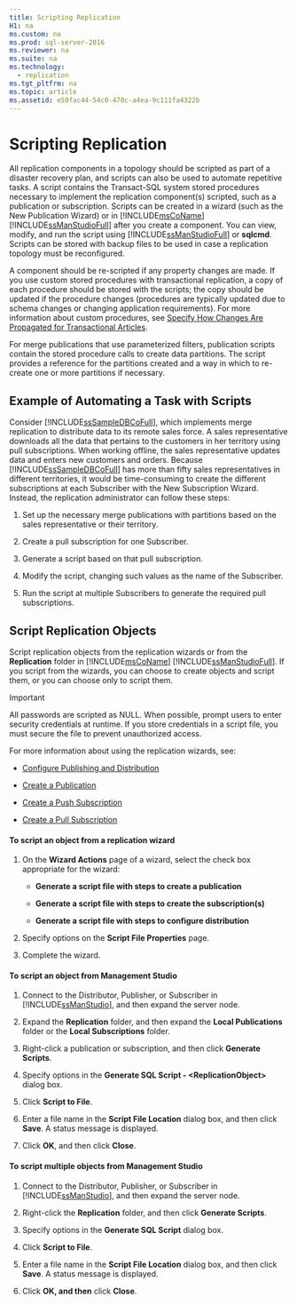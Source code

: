 ```yaml
---
title: Scripting Replication
H1: na
ms.custom: na
ms.prod: sql-server-2016
ms.reviewer: na
ms.suite: na
ms.technology: 
  - replication
ms.tgt_pltfrm: na
ms.topic: article
ms.assetid: e50fac44-54c0-470c-a4ea-9c111fa4322b
---
```

# Scripting Replication
  All replication components in a topology should be scripted as part of a disaster recovery plan, and scripts can also be used to automate repetitive tasks. A script contains the Transact-SQL system stored procedures necessary to implement the replication component(s) scripted, such as a publication or subscription. Scripts can be created in a wizard (such as the New Publication Wizard) or in [!INCLUDE[msCoName](../../Topics/TopicNameContainA/includes/msCoName_md.md)] [!INCLUDE[ssManStudioFull](../../Topics/TopicNameContainA/includes/ssManStudioFull_md.md)] after you create a component. You can view, modify, and run the script using [!INCLUDE[ssManStudioFull](../../Topics/TopicNameContainA/includes/ssManStudioFull_md.md)] or **sqlcmd**. Scripts can be stored with backup files to be used in case a replication topology must be reconfigured.  
  
 A component should be re-scripted if any property changes are made. If you use custom stored procedures with transactional replication, a copy of each procedure should be stored with the scripts; the copy should be updated if the procedure changes (procedures are typically updated due to schema changes or changing application requirements). For more information about custom procedures, see [Specify How Changes Are Propagated for Transactional Articles](../../Topics/TopicNameNotContainA/Specify-How-Changes-Are-Propagated-for-Transactional-Articles.md).  
  
 For merge publications that use parameterized filters, publication scripts contain the stored procedure calls to create data partitions. The script provides a reference for the partitions created and a way in which to re-create one or more partitions if necessary.  
  
## Example of Automating a Task with Scripts  
 Consider [!INCLUDE[ssSampleDBCoFull](../../Topics/TopicNameContainA/includes/ssSampleDBCoFull_md.md)], which implements merge replication to distribute data to its remote sales force. A sales representative downloads all the data that pertains to the customers in her territory using pull subscriptions. When working offline, the sales representative updates data and enters new customers and orders. Because [!INCLUDE[ssSampleDBCoFull](../../Topics/TopicNameContainA/includes/ssSampleDBCoFull_md.md)] has more than fifty sales representatives in different territories, it would be time-consuming to create the different subscriptions at each Subscriber with the New Subscription Wizard. Instead, the replication administrator can follow these steps:  
  
1.  Set up the necessary merge publications with partitions based on the sales representative or their territory.  
  
2.  Create a pull subscription for one Subscriber.  
  
3.  Generate a script based on that pull subscription.  
  
4.  Modify the script, changing such values as the name of the Subscriber.  
  
5.  Run the script at multiple Subscribers to generate the required pull subscriptions.  
  
## Script Replication Objects  
 Script replication objects from the replication wizards or from the **Replication** folder in [!INCLUDE[msCoName](../../Topics/TopicNameContainA/includes/msCoName_md.md)] [!INCLUDE[ssManStudioFull](../../Topics/TopicNameContainA/includes/ssManStudioFull_md.md)]. If you script from the wizards, you can choose to create objects and script them, or you can choose only to script them.  
  
> [!IMPORTANT]  
>  All passwords are scripted as NULL. When possible, prompt users to enter security credentials at runtime. If you store credentials in a script file, you must secure the file to prevent unauthorized access.  
  
 For more information about using the replication wizards, see:  
  
-   [Configure Publishing and Distribution](../../Topics/TopicNameNotContainA/Configure-Publishing-and-Distribution.md)  
  
-   [Create a Publication](../../Topics/TopicNameContainA/Create-a-Publication.md)  
  
-   [Create a Push Subscription](../../Topics/TopicNameContainA/Create-a-Push-Subscription.md)  
  
-   [Create a Pull Subscription](../../Topics/TopicNameContainA/Create-a-Pull-Subscription.md)  
  
#### To script an object from a replication wizard  
  
1.  On the **Wizard Actions** page of a wizard, select the check box appropriate for the wizard:  
  
    -   **Generate a script file with steps to create a publication**  
  
    -   **Generate a script file with steps to create the subscription(s)**  
  
    -   **Generate a script file with steps to configure distribution**  
  
2.  Specify options on the **Script File Properties** page.  
  
3.  Complete the wizard.  
  
#### To script an object from Management Studio  
  
1.  Connect to the Distributor, Publisher, or Subscriber in [!INCLUDE[ssManStudio](../../Topics/TopicNameContainA/includes/ssManStudio_md.md)], and then expand the server node.  
  
2.  Expand the **Replication** folder, and then expand the **Local Publications** folder or the **Local Subscriptions** folder.  
  
3.  Right-click a publication or subscription, and then click **Generate Scripts**.  
  
4.  Specify options in the **Generate SQL Script - <ReplicationObject\>** dialog box.  
  
5.  Click **Script to File**.  
  
6.  Enter a file name in the **Script File Location** dialog box, and then click **Save**. A status message is displayed.  
  
7.  Click **OK**, and then click **Close**.  
  
#### To script multiple objects from Management Studio  
  
1.  Connect to the Distributor, Publisher, or Subscriber in [!INCLUDE[ssManStudio](../../Topics/TopicNameContainA/includes/ssManStudio_md.md)], and then expand the server node.  
  
2.  Right-click the **Replication** folder, and then click **Generate Scripts**.  
  
3.  Specify options in the **Generate SQL Script** dialog box.  
  
4.  Click **Script to File**.  
  
5.  Enter a file name in the **Script File Location** dialog box, and then click **Save**. A status message is displayed.  
  
6.  Click **OK, and then** click **Close**.  
  
  